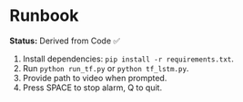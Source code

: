 # Runbook

**Status:** Derived from Code ✅

1. Install dependencies: `pip install -r requirements.txt`.
2. Run `python run_tf.py` or `python tf_lstm.py`.
3. Provide path to video when prompted.
4. Press SPACE to stop alarm, Q to quit.
